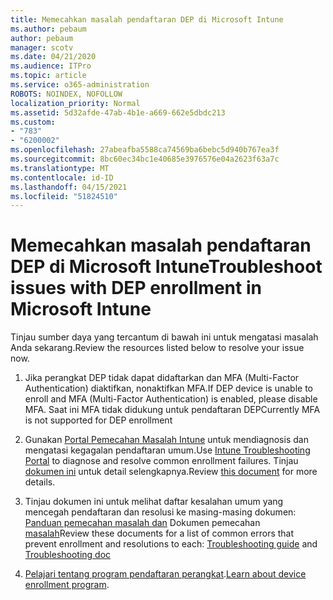 ```yaml
---
title: Memecahkan masalah pendaftaran DEP di Microsoft Intune
ms.author: pebaum
author: pebaum
manager: scotv
ms.date: 04/21/2020
ms.audience: ITPro
ms.topic: article
ms.service: o365-administration
ROBOTS: NOINDEX, NOFOLLOW
localization_priority: Normal
ms.assetid: 5d32afde-47ab-4b1e-a669-662e5dbdc213
ms.custom:
- "783"
- "6200002"
ms.openlocfilehash: 27abeafba5588ca74569ba6bebc5d940b767ea3f
ms.sourcegitcommit: 8bc60ec34bc1e40685e3976576e04a2623f63a7c
ms.translationtype: MT
ms.contentlocale: id-ID
ms.lasthandoff: 04/15/2021
ms.locfileid: "51824510"
---
```

# <a name="troubleshoot-issues-with-dep-enrollment-in-microsoft-intune"></a><span data-ttu-id="a5f4a-102">Memecahkan masalah pendaftaran DEP di Microsoft Intune</span><span class="sxs-lookup"><span data-stu-id="a5f4a-102">Troubleshoot issues with DEP enrollment in Microsoft Intune</span></span>

<span data-ttu-id="a5f4a-103">Tinjau sumber daya yang tercantum di bawah ini untuk mengatasi masalah Anda sekarang.</span><span class="sxs-lookup"><span data-stu-id="a5f4a-103">Review the resources listed below to resolve your issue now.</span></span>
  
1. <span data-ttu-id="a5f4a-104">Jika perangkat DEP tidak dapat didaftarkan dan MFA (Multi-Factor Authentication) diaktifkan, nonaktifkan MFA.</span><span class="sxs-lookup"><span data-stu-id="a5f4a-104">If DEP device is unable to enroll and MFA (Multi-Factor Authentication) is enabled, please disable MFA.</span></span> <span data-ttu-id="a5f4a-105">Saat ini MFA tidak didukung untuk pendaftaran DEP</span><span class="sxs-lookup"><span data-stu-id="a5f4a-105">Currently MFA is not supported for DEP enrollment</span></span>

2. <span data-ttu-id="a5f4a-106">Gunakan [Portal Pemecahan Masalah Intune](https://devicemanagement.microsoft.com/#blade/Microsoft_Intune_DeviceSettings/TroubleshootBlade) untuk mendiagnosis dan mengatasi kegagalan pendaftaran umum.</span><span class="sxs-lookup"><span data-stu-id="a5f4a-106">Use [Intune Troubleshooting Portal](https://devicemanagement.microsoft.com/#blade/Microsoft_Intune_DeviceSettings/TroubleshootBlade) to diagnose and resolve common enrollment failures.</span></span> <span data-ttu-id="a5f4a-107">Tinjau [dokumen ini](https://docs.microsoft.com/intune/help-desk-operators) untuk detail selengkapnya.</span><span class="sxs-lookup"><span data-stu-id="a5f4a-107">Review [this document](https://docs.microsoft.com/intune/help-desk-operators) for more details.</span></span>

3. <span data-ttu-id="a5f4a-108">Tinjau dokumen ini untuk melihat daftar kesalahan umum yang mencegah pendaftaran dan resolusi ke masing-masing dokumen: [Panduan pemecahan masalah dan](https://support.microsoft.com/help/4039809/troubleshooting-ios-device-enrollment-in-intune) Dokumen pemecahan [masalah](https://docs.microsoft.com/troubleshoot/mem/intune/troubleshoot-device-enrollment-in-intune)</span><span class="sxs-lookup"><span data-stu-id="a5f4a-108">Review these documents for a list of common errors that prevent enrollment and resolutions to each: [Troubleshooting guide](https://support.microsoft.com/help/4039809/troubleshooting-ios-device-enrollment-in-intune) and [Troubleshooting doc](https://docs.microsoft.com/troubleshoot/mem/intune/troubleshoot-device-enrollment-in-intune)</span></span>

4. <span data-ttu-id="a5f4a-109">[Pelajari tentang program pendaftaran perangkat](https://docs.microsoft.com/intune/device-enrollment-program-enroll-ios).</span><span class="sxs-lookup"><span data-stu-id="a5f4a-109">[Learn about device enrollment program](https://docs.microsoft.com/intune/device-enrollment-program-enroll-ios).</span></span>
